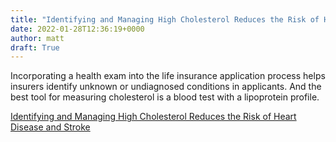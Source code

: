 ```yaml
---
title: "Identifying and Managing High Cholesterol Reduces the Risk of Heart Disease and Stroke"
date: 2022-01-28T12:36:19+0000
author: matt
draft: True
---
```

Incorporating a health exam into the life insurance application process helps insurers identify unknown or undiagnosed conditions in applicants. And the best tool for measuring cholesterol is a blood test with a lipoprotein profile.
 

[ Identifying and Managing High Cholesterol Reduces the Risk of Heart Disease and Stroke ]( https://blog.examone.com/blog/2022/01/05/identifying-and-managing-high-cholesterol-reduces-the-risk-of-heart-disease-and-stroke/ )
